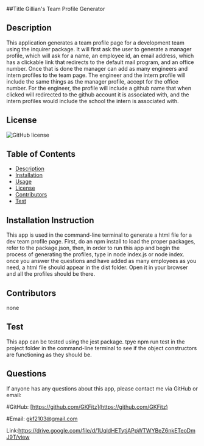 ##Title 
Gillian's Team Profile Generator

## Description
This application generates a team profile page for a development team using the inquirer package. It will first ask the user to generate a manager profile, which will ask for a name, an employee id, an email address, which has a clickable link that redirects to the default mail program, and an office number. Once that is done the manager can add as many engineers and intern profiles to the team page. The engineer and the intern profile will include the same things as the manager profile, accept for the office number. For the engineer, the profile will include a github name that when clicked will redirected to the github account it is associated with, and the intern profiles would include the school the intern is associated with.   

## License
![GitHub license](https://img.shields.io/badge/license-MIT-blue.svg)

## Table of Contents
* [Description](#Description)
* [Installation](#Installation)
* [Usage](#Usage)
* [License](#License)
* [Contributors](#Contributors)
* [Test](#Test)


## Installation Instruction
This app is used in the command-line terminal to generate a html file for a dev team profile page. First, do an npm install to load the proper packages, refer to the package.json, then, in order to run this app and begin the process of generating the profiles, type in node index.js or node index. once you answer the questions and have added as many employees as you need, a html file should appear in the dist folder. Open it in your browser and all the profiles should be there.

## Contributors
none

## Test
This app can be tested using the jest package. tpye npm run test in the project folder in the command-line terminal to see if the object constructors are functioning as they should be.

## Questions
If anyone has any questions about this app, please contact me via GitHub or email:

#GitHub: [https://github.com/GKFitz](https://github.com/GKFitz)

#Email: [gkf2103@gmail.com](gkf2103@gmail.com)

Link:https://drive.google.com/file/d/1UqldHETytjAPpWTWYBeZ6nkETeoDmJ9T/view
